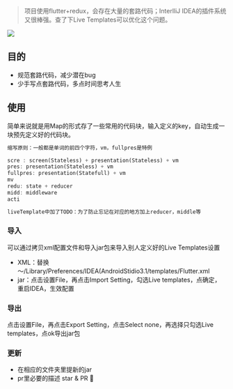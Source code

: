 
> 项目使用flutter+redux，会存在大量的套路代码；InterlliJ IDEA的插件系统又很棒强。查了下Live Templates可以优化这个问题。
<img src="http://me.wozaihui.com/hyj-huiz-live-temple.gif">

## 目的

- 规范套路代码，减少潜在bug
- 少手写点套路代码，多点时间思考人生

## 使用

简单来说就是用Map的形式存了一些常用的代码块，输入定义的key，自动生成一块预先定义好的代码块。

```dart
缩写原则：一般都是单词的前四个字符，vm，fullpres是特例

scre : screen(Stateless) + presentation(Stateless) + vm
pres: presentation(Stateless) + vm
fullpres: presentation(Statefull) + vm
mv
redu: state + reducer
midd: middleware
acti

liveTemplate中加了TODO：为了防止忘记在对应的地方加上reducer，middle等
```

### 导入

可以通过拷贝xml配置文件和导入jar包来导入别人定义好的Live Templates设置

- XML：替换～/Library/Preferences/IDEA(AndroidStidio3.1/templates/Flutter.xml
- jar：点击设置File，再点击Import Setting，勾选Live templates，点确定，重启IDEA，生效配置

### 导出

点击设置File，再点击Export Setting，点击Select none，再选择只勾选Live templates，点ok导出jar包

### 更新
- 在相应的文件夹里提新的jar
- pr里必要的描述
star & PR 👏

